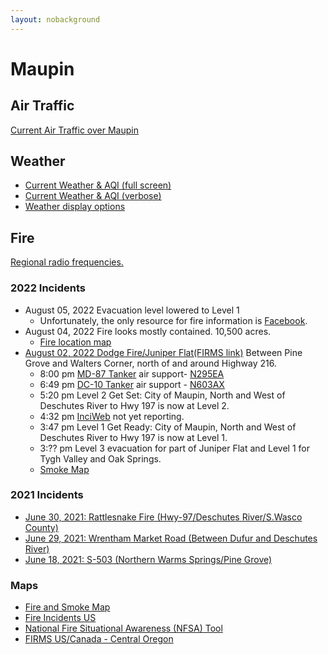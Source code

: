 ```yaml
---
layout: nobackground
---
```


# Maupin

## Air Traffic
[Current Air Traffic over Maupin](https://todgru.com/maupin/adsb.html)

## Weather

* [Current Weather & AQI (full screen)](https://todgru.com/maupin/weather.html) 
* [Current Weather & AQI (verbose)](https://www.weatherlink.com/embeddablePage/show/1f37f4974bb0462f8032c613f23099b0/summary)
* [Weather display options](./weather-options.md)

## Fire

[Regional radio frequencies.](./fire-frequencies.md)
### 2022 Incidents
* August 05, 2022 Evacuation level lowered to Level 1
  * Unfortunately, the only resource for fire information is [Facebook](https://www.facebook.com/OfficialMillerRoadFire/).
* August 04, 2022 Fire looks mostly contained. 10,500 acres.
  * [Fire location map](images/juniper-flat-dodge-fire-20220804.png)
* [August 02, 2022 Dodge Fire/Juniper Flat(FIRMS link)](https://firms.modaps.eosdis.nasa.gov/usfs/map/#t:adv;d:2022-08-01..2022-08-02;l:noaa20-viirs,viirs,modis_a,modis_t,street;@-121.2,45.1,13z) Between Pine Grove and Walters Corner, north of and around Highway 216.
  * 8:00 pm [MD-87 Tanker](images/walters-corner-fire-md-87-tanker.png) air support- [N295EA](https://www.planespotters.net/photo/1014596/n295ea-erickson-aero-tanker-mcdonnell-douglas-md-87-dc-9-87)
  * 6:49 pm [DC-10 Tanker](images/walters-corner-fire-dc-10-tanker.png) air support - [N603AX](https://www.planespotters.net/airframe/mcdonnell-douglas-dc-10-30-n603ax-10-tanker-air-carrier/rm9gvg)
  * 5:20 pm Level 2 Get Set: City of Maupin, North and West of Deschutes River to Hwy 197 is now at Level 2.
  * 4:32 pm [InciWeb](https://inciweb.nwcg.gov/) not yet reporting.
  * 3:47 pm Level 1 Get Ready: City of Maupin, North and West of Deschutes River to Hwy 197 is now at Level 1. 
  * 3:?? pm Level 3 evacuation for part of Juniper Flat and Level 1 for Tygh Valley and Oak Springs.
  * [Smoke Map](https://fire.airnow.gov/?lat=45.175740000000076&lng=-121.07972999999998&zoom=10)


### 2021 Incidents
* [June 30, 2021: Rattlesnake Fire (Hwy-97/Deschutes River/S.Wasco County)](https://inciweb.nwcg.gov/incident/7592/)
* [June 29, 2021: Wrentham Market Road (Between Dufur and Deschutes River)](https://inciweb.nwcg.gov/incident/7589/)
* [June 18, 2021: S-503 (Northern Warms Springs/Pine Grove)](https://inciweb.nwcg.gov/incident/7559/)

### Maps
* [Fire and Smoke Map](https://fire.airnow.gov/?lat=45.175740000000076&lng=-121.07972999999998&zoom=10)
* [Fire Incidents US](https://inciweb.nwcg.gov/)
* [National Fire Situational Awareness (NFSA) Tool](https://maps.nwcg.gov/sa/#/%3F/%3F/44.7429/-122.3369/8)
* [FIRMS US/Canada - Central Oregon](https://firms.modaps.eosdis.nasa.gov/usfs/map/#d:2021-06-20..2021-06-21;l:noaa20-viirs,viirs,modis_a,modis_t,active-usa,active-ca,street;@-119.5,44.6,7z)
